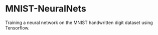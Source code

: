 # MNIST-NeuralNets
Training a neural network on the MNIST handwritten digit dataset using Tensorflow.
